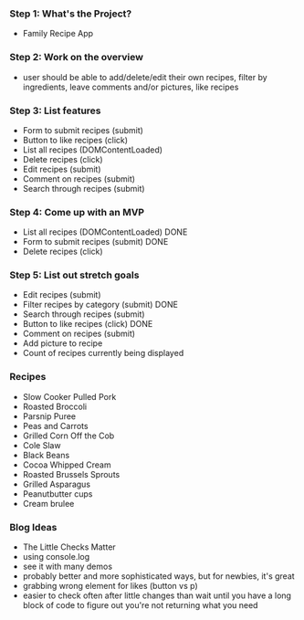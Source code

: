 ### Step 1: What's the Project?
- Family Recipe App

### Step 2: Work on the overview
- user should be able to add/delete/edit their own recipes, filter by ingredients, leave comments and/or pictures, like recipes

### Step 3: List features
- Form to submit recipes (submit)
- Button to like recipes (click)
- List all recipes (DOMContentLoaded)
- Delete recipes (click)
- Edit recipes (submit)
- Comment on recipes (submit)
- Search through recipes (submit)

### Step 4: Come up with an MVP
- List all recipes (DOMContentLoaded) DONE
- Form to submit recipes (submit) DONE
- Delete recipes (click)

### Step 5: List out stretch goals
- Edit recipes (submit)
- Filter recipes by category (submit) DONE
- Search through recipes (submit)
- Button to like recipes (click) DONE
- Comment on recipes (submit)
- Add picture to recipe
- Count of recipes currently being displayed

### Recipes
- Slow Cooker Pulled Pork
- Roasted Broccoli
- Parsnip Puree
- Peas and Carrots
- Grilled Corn Off the Cob
- Cole Slaw
- Black Beans
- Cocoa Whipped Cream
- Roasted Brussels Sprouts
- Grilled Asparagus
- Peanutbutter cups
- Cream brulee

### Blog Ideas
- The Little Checks Matter
- using console.log
- see it with many demos
- probably better and more sophisticated ways, but for newbies, it's great
- grabbing wrong element for likes (button vs p)
- easier to check often after little changes than wait until you have a long block of code to figure out you're not returning what you need